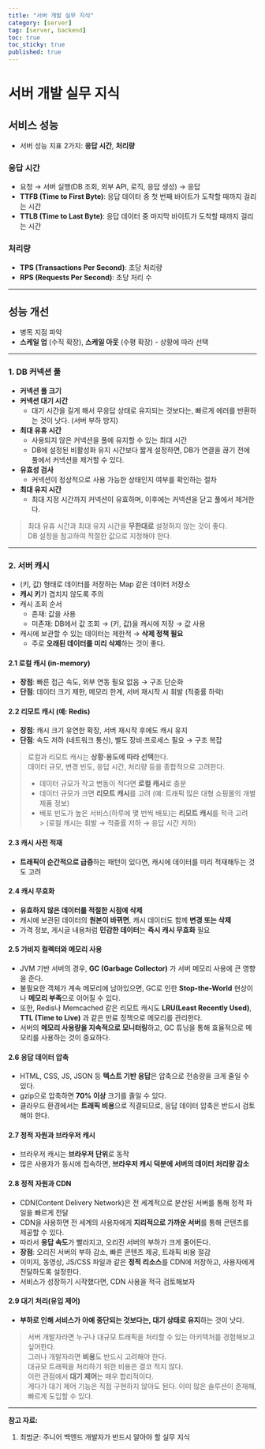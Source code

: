 ```yaml
---
title: "서버 개발 실무 지식"
category: [server]
tag: [server, backend]
toc: true
toc_sticky: true
published: true
---
```


# 서버 개발 실무 지식

## 서비스 성능

- 서버 성능 지표 2가지: **응답 시간**, **처리량**

### 응답 시간

- 요청 → 서버 실행(DB 조회, 외부 API, 로직, 응답 생성) → 응답
- **TTFB (Time to First Byte)**: 응답 데이터 중 첫 번째 바이트가 도착할 때까지 걸리는 시간
- **TTLB (Time to Last Byte)**: 응답 데이터 중 마지막 바이트가 도착할 때까지 걸리는 시간

### 처리량

- **TPS (Transactions Per Second)**: 초당 처리량
- **RPS (Requests Per Second)**: 초당 처리 수

---

## 성능 개선

- 병목 지점 파악
- **스케일 업** (수직 확장), **스케일 아웃** (수평 확장) - 상황에 따라 선택

---

### 1. DB 커넥션 풀

- **커넥션 풀 크기**
- **커넥션 대기 시간**
    - 대기 시간을 길게 해서 무응답 상태로 유지되는 것보다는, 빠르게 에러를 반환하는 것이 낫다. (서버 부하 방지)
- **최대 유휴 시간**
    - 사용되지 않은 커넥션을 풀에 유지할 수 있는 최대 시간
    - DB에 설정된 비활성화 유지 시간보다 짧게 설정하면, DB가 연결을 끊기 전에 풀에서 커넥션을 제거할 수 있다.
- **유효성 검사**
    - 커넥션이 정상적으로 사용 가능한 상태인지 여부를 확인하는 절차
- **최대 유지 시간**
    - 최대 지정 시간까지 커넥션이 유효하며, 이후에는 커넥션을 닫고 풀에서 제거한다.

> 최대 유휴 시간과 최대 유지 시간을 **무한대로** 설정하지 않는 것이 좋다.  
> DB 설정을 참고하여 적절한 값으로 지정해야 한다.

---

### 2. 서버 캐시

- (키, 값) 형태로 데이터를 저장하는 Map 같은 데이터 저장소
- **캐시 키**가 겹치지 않도록 주의
- 캐시 조회 순서
    - 존재: 값을 사용
    - 미존재: DB에서 값 조회 → (키, 값)을 캐시에 저장 → 값 사용
- 캐시에 보관할 수 있는 데이터는 제한적 → **삭제 정책 필요**
    - 주로 **오래된 데이터를 미리 삭제**하는 것이 좋다.

#### 2.1 로컬 캐시 (in-memory)

- **장점**: 빠른 접근 속도, 외부 연동 필요 없음 → 구조 단순화
- **단점**: 데이터 크기 제한, 메모리 한계, 서버 재시작 시 휘발 (적중률 하락)

#### 2.2 리모트 캐시 (예: Redis)

- **장점**: 캐시 크기 유연한 확장, 서버 재시작 후에도 캐시 유지
- **단점**: 속도 저하 (네트워크 통신), 별도 장비·프로세스 필요 → 구조 복잡

> 로컬과 리모트 캐시는 **상황·용도에 따라 선택**한다.  
> 데이터 규모, 변경 빈도, 응답 시간, 처리량 등을 종합적으로 고려한다.
> - 데이터 규모가 작고 변동이 적다면 **로컬 캐시**로 충분
> - 데이터 규모가 크면 **리모트 캐시**를 고려 (예: 트래픽 많은 대형 쇼핑몰의 개별 제품 정보)
> - 배포 빈도가 높은 서비스(하루에 몇 번씩 배포)는 **리모트 캐시**를 적극 고려  
    >   (로컬 캐시는 휘발 → 적중률 저하 → 응답 시간 저하)

#### 2.3 캐시 사전 적재

- **트래픽이 순간적으로 급증**하는 패턴이 있다면, 캐시에 데이터를 미리 적재해두는 것도 고려

#### 2.4 캐시 무효화

- **유효하지 않은 데이터를 적절한 시점에 삭제**
- 캐시에 보관된 데이터의 **원본이 바뀌면**, 캐시 데이터도 함께 **변경 또는 삭제**
- 가격 정보, 게시글 내용처럼 **민감한 데이터**는 **즉시 캐시 무효화** 필요

#### 2.5 가비지 컬렉터와 메모리 사용

- JVM 기반 서버의 경우, **GC (Garbage Collector)** 가 서버 메모리 사용에 큰 영향을 준다.
- 불필요한 객체가 계속 메모리에 남아있으면, GC로 인한 **Stop-the-World** 현상이나 **메모리 부족**으로 이어질 수 있다.
- 또한, Redis나 Memcached 같은 리모트 캐시도 **LRU(Least Recently Used)**, **TTL (Time to Live)** 과 같은 만료 정책으로 메모리를 관리한다.
- 서버의 **메모리 사용량을 지속적으로 모니터링**하고, GC 튜닝을 통해 효율적으로 메모리를 사용하는 것이 중요하다.


#### 2.6 응답 데이터 압축

- HTML, CSS, JS, JSON 등 **텍스트 기반 응답**은 압축으로 전송량을 크게 줄일 수 있다.
- gzip으로 압축하면 **70% 이상** 크기를 줄일 수 있다.
- 클라우드 환경에서는 **트래픽 비용**으로 직결되므로, 응답 데이터 압축은 반드시 검토해야 한다.

#### 2.7 정적 자원과 브라우저 캐시

- 브라우저 캐시는 **브라우저 단위**로 동작
- 많은 사용자가 동시에 접속하면, **브라우저 캐시 덕분에 서버의 데이터 처리량 감소**

#### 2.8 정적 자원과 CDN

- CDN(Content Delivery Network)은 전 세계적으로 분산된 서버를 통해 정적 파일을 빠르게 전달
- CDN을 사용하면 전 세계의 사용자에게 **지리적으로 가까운 서버**를 통해 콘텐츠를 제공할 수 있다.
- 따라서 **응답 속도**가 빨라지고, 오리진 서버의 부하가 크게 줄어든다.
- **장점**: 오리진 서버의 부하 감소, 빠른 콘텐츠 제공, 트래픽 비용 절감
- 이미지, 동영상, JS/CSS 파일과 같은 **정적 리소스**를 CDN에 저장하고, 사용자에게 전달하도록 설정한다.
- 서비스가 성장하기 시작했다면, CDN 사용을 적극 검토해보자

#### 2.9 대기 처리(유입 제어)

- **부하로 인해 서비스가 아예 중단되는 것보다는, 대기 상태로 유지**하는 것이 낫다.

> 서버 개발자라면 누구나 대규모 트래픽을 처리할 수 있는 아키텍처를 경험해보고 싶어한다.  
> 그러나 개발자라면 **비용**도 반드시 고려해야 한다.  
> 대규모 트래픽을 처리하기 위한 비용은 결코 적지 않다.  
> 이런 관점에서 **대기 제어**는 매우 합리적이다.  
> 게다가 대기 제어 기능은 직접 구현하지 않아도 된다. 이미 많은 솔루션이 존재해, 빠르게 도입할 수 있다.

---
**참고 자료:**
1. 최범균: 주니어 백엔드 개발자가 반드시 알아야 할 실무 지식